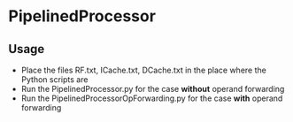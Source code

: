 # PipelinedProcessor

## Usage
- Place the files RF.txt, ICache.txt, DCache.txt in the place where the Python scripts are
- Run the PipelinedProcessor.py for the case **without** operand forwarding
- Run the PipelinedProcessorOpForwarding.py for the case **with** operand forwarding